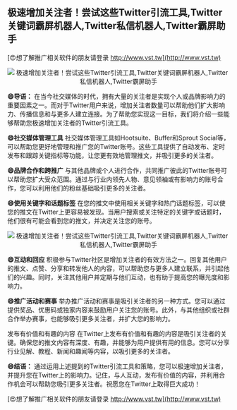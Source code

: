 ## **极速增加关注者！尝试这些Twitter引流工具,Twitter关键词霸屏机器人,Twitter私信机器人,Twitter霸屏助手**

[😍想了解推广相关软件的朋友请登录 http://www.vst.tw](http://www.vst.tw)

 <center><img src="https://vst.tw/MP4/tuiguang/png/2.png" alt="极速增加关注者！尝试这些Twitter引流工具,Twitter关键词霸屏机器人,Twitter私信机器人,Twitter霸屏助手"></center>

**😄导语：**
在当今社交媒体的时代，拥有大量的关注者是实现个人或品牌影响力的重要因素之一。而对于Twitter用户来说，增加关注者数量可以帮助他们扩大影响力、传播信息和与更多人建立连接。为了帮助您实现这一目标，我们将介绍一些能够帮助您极速增加关注者的Twitter引流工具。

**😄社交媒体管理工具**
社交媒体管理工具如Hootsuite、Buffer和Sprout Social等，可以帮助您更好地管理和推广您的Twitter账号。这些工具提供了自动发布、定时发布和跟踪关键指标等功能，让您更有效地管理推文，并吸引更多的关注者。

**😄品牌合作和跨推广**
与其他品牌或个人进行合作，共同推广彼此的Twitter账号可以帮助您扩大受众范围。通过与行业内领先人物、意见领袖或有影响力的账号合作，您可以利用他们的粉丝基础吸引更多的关注者。

**😄使用关键字和话题标签**
在您的推文中使用相关关键字和热门话题标签，可以使您的推文在Twitter上更容易被发现。当用户搜索或关注特定的关键字或话题时，他们很有可能会看到您的推文，并决定关注您的账号。

 <center><img src="https://vst.tw/MP4/tuiguang/png/5.png" alt="极速增加关注者！尝试这些Twitter引流工具,Twitter关键词霸屏机器人,Twitter私信机器人,Twitter霸屏助手"></center>

**😄互动和回应**
积极参与Twitter社区是增加关注者的有效方法之一。回复其他用户的推文、点赞、分享和转发他人的内容，可以帮助您与更多人建立联系，并引起他们的兴趣。同时，关注其他用户并定期与他们互动，也有助于提高您的曝光度和影响力。

**😄推广活动和赛事**
举办推广活动和赛事是吸引关注者的另一种方式。您可以通过提供奖品、优惠码或独家内容来鼓励用户关注您的账号。此外，与其他组织或社群合作举办赛事，也能够吸引更多关注者，并扩大您的影响力。

发布有价值和有趣的内容
在Twitter上发布有价值和有趣的内容是吸引关注者的关键。确保您的推文内容有深度、有趣，并能够为用户提供有用的信息。您可以分享行业见解、教程、新闻和趣闻等内容，以吸引更多的关注者。

**😄结语：**
通过运用上述提到的Twitter引流工具和策略，您可以极速增加关注者，并提升您在Twitter上的影响力。记住，与人互动，发布有价值的内容，并利用合作机会可以帮助您吸引更多关注者。祝愿您在Twitter上取得巨大成功！

[😍想了解推广相关软件的朋友请登录 http://www.vst.tw](http://www.vst.tw)



